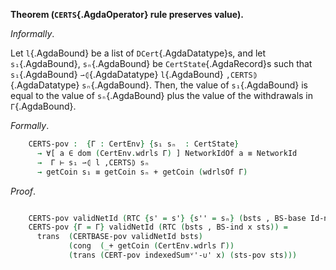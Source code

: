 <!--
```agda

{-# OPTIONS --safe #-}

open import Ledger.Conway.Specification.Gov.Base

module Ledger.Conway.Specification.Certs.Properties.PoV (gs : _) (open GovStructure gs) where
```
-->

<!--
```agda

open import Ledger.Conway.Specification.Certs gs
open import Ledger.Conway.Specification.Certs.Properties.PoVLemmas gs
open import Ledger.Conway.Specification.Gov.Actions gs hiding (yes; no)
open import Ledger.Prelude

open import Axiom.Set.Properties th

open import Algebra using (CommutativeMonoid)
open import Data.Maybe.Properties
open import Data.Nat.Properties using (+-0-monoid; +-0-commutativeMonoid; +-identityʳ; +-identityˡ)
open import Relation.Binary using (IsEquivalence)
open import Relation.Nullary.Decidable
open import Tactic.ReduceDec

open Computational ⦃...⦄

open import stdlib-meta.Tactic.GenError using (genErrors)

open CertState

private variable
  dCert : DCert
  l : List DCert
  A A' B : Type
instance
  _ = +-0-monoid

module _  ( indexedSumᵛ'-∪' :  {A : Type} ⦃ _ : DecEq A ⦄ (m m' : A ⇀ Coin)
                              → disjoint (dom m) (dom m')
                              → getCoin (m ∪ˡ m') ≡ getCoin m + getCoin m' )
    -- TODO: prove some or all of the following assumptions, used in roof of `CERTBASE-pov`.
    ( sumConstZero'    :  {A : Type} ⦃ _ : DecEq A ⦄ {X : ℙ A} → getCoin (constMap X 0) ≡ 0 )
    ( res-decomp'      :  {A : Type} ⦃ _ : DecEq A ⦄ (m m' : A ⇀ Coin)
                         → (m ∪ˡ m')ˢ ≡ᵉ (m ∪ˡ (m' ∣ dom (m ˢ) ᶜ))ˢ )
    ( getCoin-cong'    :  {A : Type} ⦃ _ : DecEq A ⦄ (s : A ⇀ Coin) (s' : ℙ (A × Coin)) → s ˢ ≡ᵉ s'
                         → indexedSum' proj₂ (s ˢ) ≡ indexedSum' proj₂ s' )
    ( ≡ᵉ-getCoinˢ'     :  {A A' : Type} ⦃ _ : DecEq A ⦄ ⦃ _ : DecEq A' ⦄ (s : ℙ (A × Coin)) {f : A → A'}
                         → InjectiveOn (dom s) f → getCoin (mapˢ (map₁ f) s) ≡ getCoin s )
    where
    open CERTSpov indexedSumᵛ'-∪' sumConstZero' res-decomp' getCoin-cong' ≡ᵉ-getCoinˢ'
```
-->


<a id="thm:CERTS-PoV"></a>
**Theorem (`CERTS`{.AgdaOperator} rule preserves value).**

*Informally*.

Let `l`{.AgdaBound} be a list of `DCert`{.AgdaDatatype}s, and let `s₁`{.AgdaBound},
`sₙ`{.AgdaBound} be `CertState`{.AgdaRecord}s such that
`s₁`{.AgdaBound} `⇀⦇`{.AgdaDatatype} `l`{.AgdaBound} `,CERTS⦈`{.AgdaDatatype} `sₙ`{.AgdaBound}.
Then, the value of `s₁`{.AgdaBound} is equal to the value of `sₙ`{.AgdaBound} plus
the value of the withdrawals in `Γ`{.AgdaBound}.

*Formally*.

```agda
    CERTS-pov :  {Γ : CertEnv} {s₁ sₙ  : CertState}
      → ∀[ a ∈ dom (CertEnv.wdrls Γ) ] NetworkIdOf a ≡ NetworkId
      →  Γ ⊢ s₁ ⇀⦇ l ,CERTS⦈ sₙ
      → getCoin s₁ ≡ getCoin sₙ + getCoin (wdrlsOf Γ)
```

*Proof*.

```agda

    CERTS-pov validNetId (RTC {s' = s'} {s'' = sₙ} (bsts , BS-base Id-nop)) = CERTBASE-pov validNetId bsts
    CERTS-pov {Γ = Γ} validNetId (RTC (bsts , BS-ind x sts)) =
      trans  (CERTBASE-pov validNetId bsts)
             (cong  (_+ getCoin (CertEnv.wdrls Γ))
             (trans (CERT-pov indexedSumᵛ'-∪' x) (sts-pov sts)))
```
